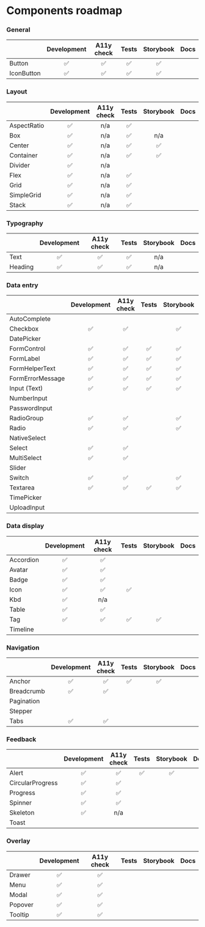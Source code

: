# Components roadmap

### General

|            | Development | A11y check | Tests | Storybook | Docs |
| ---------- | :---------: | :--------: | :---: | :-------: | :--: |
| Button     |     ✅      |     ✅     |  ✅   |    ✅     |      |
| IconButton |     ✅      |     ✅     |  ✅   |    ✅     |      |

### Layout

|             | Development | A11y check | Tests | Storybook | Docs |
| ----------- | :---------: | :--------: | :---: | :-------: | :--: |
| AspectRatio |     ✅      |    n/a     |  ✅   |           |      |
| Box         |     ✅      |    n/a     |  ✅   |    n/a    |      |
| Center      |     ✅      |    n/a     |  ✅   |    ✅     |      |
| Container   |     ✅      |    n/a     |  ✅   |    ✅     |      |
| Divider     |     ✅      |    n/a     |       |           |      |
| Flex        |     ✅      |    n/a     |  ✅   |           |      |
| Grid        |     ✅      |    n/a     |  ✅   |           |      |
| SimpleGrid  |     ✅      |    n/a     |  ✅   |           |      |
| Stack       |     ✅      |    n/a     |  ✅   |           |      |

### Typography

|         | Development | A11y check | Tests | Storybook | Docs |
| ------- | :---------: | :--------: | :---: | :-------: | :--: |
| Text    |     ✅      |     ✅     |  ✅   |    n/a    |      |
| Heading |     ✅      |     ✅     |  ✅   |    n/a    |      |

### Data entry

|                  | Development | A11y check | Tests | Storybook | Docs |
| ---------------- | :---------: | :--------: | :---: | :-------: | :--: |
| AutoComplete     |             |            |       |           |      |
| Checkbox         |     ✅      |     ✅     |       |    ✅     |      |
| DatePicker       |             |            |       |           |      |
| FormControl      |     ✅      |     ✅     |  ✅   |    ✅     |      |
| FormLabel        |     ✅      |     ✅     |  ✅   |    ✅     |      |
| FormHelperText   |     ✅      |     ✅     |  ✅   |    ✅     |      |
| FormErrorMessage |     ✅      |     ✅     |  ✅   |    ✅     |      |
| Input (Text)     |     ✅      |     ✅     |  ✅   |    ✅     |      |
| NumberInput      |             |            |       |           |      |
| PasswordInput    |             |            |       |           |      |
| RadioGroup       |     ✅      |     ✅     |       |    ✅     |      |
| Radio            |     ✅      |     ✅     |       |    ✅     |      |
| NativeSelect     |             |            |       |           |      |
| Select           |     ✅      |     ✅     |       |           |      |
| MultiSelect      |     ✅      |     ✅     |       |           |      |
| Slider           |             |            |       |           |      |
| Switch           |     ✅      |     ✅     |       |    ✅     |      |
| Textarea         |     ✅      |     ✅     |  ✅   |    ✅     |      |
| TimePicker       |             |            |       |           |      |
| UploadInput      |             |            |       |           |      |

### Data display

|           | Development | A11y check | Tests | Storybook | Docs |
| --------- | :---------: | :--------: | :---: | :-------: | :--: |
| Accordion |     ✅      |     ✅     |       |           |      |
| Avatar    |     ✅      |     ✅     |       |           |      |
| Badge     |     ✅      |     ✅     |       |           |      |
| Icon      |     ✅      |     ✅     |  ✅   |           |      |
| Kbd       |     ✅      |    n/a     |       |           |      |
| Table     |     ✅      |     ✅     |       |           |      |
| Tag       |     ✅      |     ✅     |  ✅   |    ✅     |      |
| Timeline  |             |            |       |           |      |

### Navigation

|            | Development | A11y check | Tests | Storybook | Docs |
| ---------- | :---------: | :--------: | :---: | :-------: | :--: |
| Anchor     |     ✅      |     ✅     |  ✅   |    ✅     |      |
| Breadcrumb |     ✅      |     ✅     |       |           |      |
| Pagination |             |            |       |           |      |
| Stepper    |             |            |       |           |      |
| Tabs       |     ✅      |     ✅     |       |           |      |

### Feedback

|                  | Development | A11y check | Tests | Storybook | Docs |
| ---------------- | :---------: | :--------: | :---: | :-------: | :--: |
| Alert            |     ✅      |     ✅     |  ✅   |    ✅     |      |
| CircularProgress |     ✅      |     ✅     |       |           |      |
| Progress         |     ✅      |     ✅     |       |           |      |
| Spinner          |     ✅      |     ✅     |       |           |      |
| Skeleton         |     ✅      |    n/a     |       |           |      |
| Toast            |             |            |       |           |      |

### Overlay

|         | Development | A11y check | Tests | Storybook | Docs |
| ------- | :---------: | :--------: | :---: | :-------: | :--: |
| Drawer  |     ✅      |     ✅     |       |           |      |
| Menu    |     ✅      |     ✅     |       |           |      |
| Modal   |     ✅      |     ✅     |       |           |      |
| Popover |     ✅      |     ✅     |       |           |      |
| Tooltip |     ✅      |     ✅     |       |           |      |
